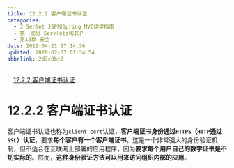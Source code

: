 ```yaml
---
title: 12.2.2 客户端证书认证
categories: 
  - 3 Serlet JSP和Spring MVC初学指南
  - 第一部分 Servlets和JSP
  - 第12章 安全
date: 2019-04-21 17:14:36
updated: 2020-02-07 01:34:54
abbrlink: 2d7c0bc2
---
```

<div id='my_toc'><a href="/JavaReadingNotes/2d7c0bc2/#12-2-2-客户端证书认证" class="header_1">12.2.2 客户端证书认证</a>&nbsp;<br></div>
<style>.header_1{margin-left: 1em;}.header_2{margin-left: 2em;}.header_3{margin-left: 3em;}.header_4{margin-left: 4em;}.header_5{margin-left: 5em;}.header_6{margin-left: 6em;}</style>
<!--more-->
<script>if (navigator.platform.search('arm')==-1){document.getElementById('my_toc').style.display = 'none';}var e,p = document.getElementsByTagName('p');while (p.length>0) {e = p[0];e.parentElement.removeChild(e);}</script>

<!--end-->
# 12.2.2 客户端证书认证 #
客户端证书认证也称为`client-cert`认证，**客户端证书身份通过`HTTPS`（`HTTP`通过`SSL`）认证**，要求**每个客户有一个客户端证书**。这是一个非常强大的身份验证机制，但不适合在互联网上部署的应用程序，因为**要求每个用户自己的数字证书是不切实际的**。然而，**这种身份验证方法可以用来访问组织内部的应用**。

